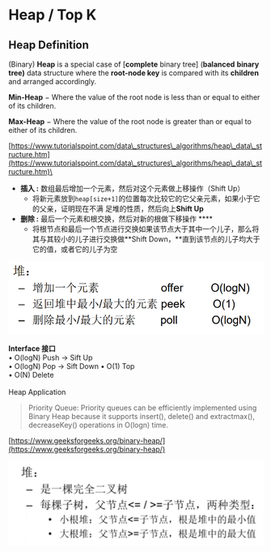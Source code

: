 # Heap / Top K

## Heap Definition

(Binary) **Heap** is a special case of \[**complete** binary tree] (**balanced** **binary** **tree)** data structure where the **root-node key** is compared with its **children** and arranged accordingly.

**Min-Heap** − Where the value of the root node is less than or equal to either of its children.

**Max-Heap** − Where the value of the root node is greater than or equal to either of its children.

[https://www.tutorialspoint.com/data\_structures\_algorithms/heap\_data\_structure.htm](https://www.tutorialspoint.com/data\_structures\_algorithms/heap\_data\_structure.htm)\


* **插入 :** 数组最后增加一个元素，然后对这个元素做上移操作（Shift Up）
  * 将新元素放到`heap[size+1]`的位置每次比较它的它父亲元素，如果小于它的父亲，证明现在不满 足堆的性质，然后向上**Shift Up**
* **删除 :**  最后一个元素和根交换，然后对新的根做下移操作 ****&#x20;
  * 将根节点和最后一个节点进行交换如果该节点大于其中一个儿子，那么将其与其较小的儿子进行交换做**Shift Down，**直到该节点的儿子均大于它的值，或者它的儿子为空

![](<../.gitbook/assets/image (11) (4).png>)

**Interface 接口**\
• O(logN) Push -> Sift Up\
• O(logN) Pop -> Sift Down • O(1) Top\
• O(N) Delete\
\
Heap Application

> Priority Queue: Priority queues can be efficiently implemented using Binary Heap because it supports insert(), delete() and extractmax(), decreaseKey() operations in O(logn) time.

[https://www.geeksforgeeks.org/binary-heap/](https://www.geeksforgeeks.org/binary-heap/)

![](<../.gitbook/assets/image (14) (1).png>)
